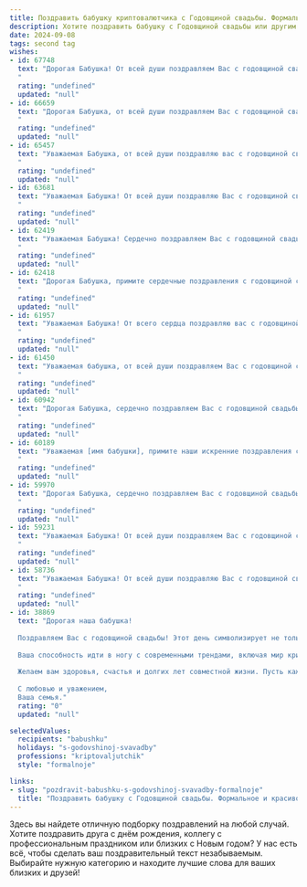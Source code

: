```yaml
---
title: Поздравить бабушку криптовалютчика с Годовщиной свадьбы. Формальное и красивое
description: Хотите поздравить бабушку с Годовщиной свадьбы или другим праздником? Наш ИИ создаст незабываемое поздравление, а вы обязательно выделитесь среди других.  
date: 2024-09-08
tags: second tag
wishes:
- id: 67748
  text: "Дорогая Бабушка! От всей души поздравляем Вас с годовщиной свадьбы! Желаем Вам крепкого здоровья, огромного счастья, семейного благополучия и долгих лет жизни, наполненных любовью и радостью! Пусть каждый день будет светлым, а семейный очаг - тёплым и уютным!
  "
  rating: "undefined"
  updated: "null"
- id: 66659
  text: "Дорогая Бабушка, от всей души поздравляем Вас с годовщиной свадьбы! Желаем Вам крепкой любви, неиссякаемого счастья и благополучия. Пусть каждый день Вашей жизни будет наполнен радостью, теплом и заботой друг о друге.
  "
  rating: "undefined"
  updated: "null"
- id: 65457
  text: "Уважаемая Бабушка, от всей души поздравляю вас с годовщиной свадьбы! Желаю вам крепкого здоровья, семейного счастья и благополучия. Пусть ваш профессиональный успех в сфере криптовалют приносит вам финансовую стабильность и новые горизонты.
  "
  rating: "undefined"
  updated: "null"
- id: 63681
  text: "Уважаемая Бабушка! От всей души поздравляю Вас с годовщиной свадьбы! Желаю Вам крепкого здоровья, долголетия, семейного счастья и благополучия. Пусть Ваш дом всегда будет наполнен любовью, радостью и  теплотой. Пусть каждый день приносит новые приятные моменты и чудесные воспоминания.
  "
  rating: "undefined"
  updated: "null"
- id: 62419
  text: "Уважаемая Бабушка! Сердечно поздравляем Вас с годовщиной свадьбы!  Пусть ваша любовь, подобно криптовалюте, с каждым годом крепнет и приносит плоды, достойные Вашей мудрости и упорства. Желаем Вам крепкого здоровья, благополучия и еще многих счастливых лет вместе!
  "
  rating: "undefined"
  updated: "null"
- id: 62418
  text: "Дорогая Бабушка, примите сердечные поздравления с годовщиной свадьбы! Желаю вам крепкого здоровья, семейного счастья и благополучия! Пусть ваша любовь и взаимопонимание продолжают крепнуть с каждым годом, а профессия криптовалютчика приносит вам стабильный доход и финансовое благополучие.
  "
  rating: "undefined"
  updated: "null"
- id: 61957
  text: "Уважаемая Бабушка! От всего сердца поздравляю вас с годовщиной свадьбы! Желаю вам крепкого здоровья, семейного благополучия и долгих лет жизни, наполненных радостью и любовью. Пусть ваша профессиональная деятельность криптовалютчика приносит вам стабильность и успех!
  "
  rating: "undefined"
  updated: "null"
- id: 61450
  text: "Уважаемая бабушка, от всей души поздравляем Вас с годовщиной свадьбы! Пусть ваш семейный очаг всегда будет согрет любовью, взаимопониманием и счастьем. Желаем Вам крепкого здоровья, благополучия и долгих лет совместной жизни, наполненных радостью и миром.
  "
  rating: "undefined"
  updated: "null"
- id: 60942
  text: "Дорогая Бабушка, сердечно поздравляем Вас с годовщиной свадьбы! Желаем Вам крепкого здоровья, семейного благополучия и долгих лет, наполненных любовью, счастьем и взаимопониманием! Пусть Ваш семейный очаг всегда будет теплым и уютным, а Ваша жизнь — яркой и радостной!
  "
  rating: "undefined"
  updated: "null"
- id: 60189
  text: "Уважаемая [имя бабушки], примите наши искренние поздравления с годовщиной свадьбы! Желаем Вам и Вашему супругу долгих лет совместной жизни, наполненных любовью, счастьем и благополучием.  Пусть Ваша семейная жизнь будет процветающей, а годы, проведенные вместе, будут  наполнены теплом и радостью!
  "
  rating: "undefined"
  updated: "null"
- id: 59970
  text: "Дорогая Бабушка, сердечно поздравляем Вас с годовщиной свадьбы! Пусть эта знаменательная дата напоминает о Вашей крепкой любви, верности и долгой совместной жизни. Желаем Вам крепкого здоровья, семейного благополучия и еще долгих счастливых лет вместе.
  "
  rating: "undefined"
  updated: "null"
- id: 59231
  text: "Уважаемая Бабушка! От всей души поздравляем Вас с годовщиной свадьбы! Желаем, чтобы Ваша жизнь была по-прежнему наполнена любовью, счастьем и благополучием. Пусть ваша крепкая семейная традиция, основанная на взаимном уважении и понимании, будет примером для многих поколений. Пусть Ваш жизненный путь, как и Ваша профессия криптовалютчика, будет стабильным и прибыльным. Здоровья Вам и долгих счастливых лет!
  "
  rating: "undefined"
  updated: "null"
- id: 58736
  text: "Уважаемая Бабушка! От всей души поздравляю Вас с годовщиной свадьбы! Пусть ваше сердце наполняется радостью и любовью, как в день вашей свадьбы. Желаю Вам крепкого здоровья, благополучия и долгих лет счастливой семейной жизни!
  "
  rating: "undefined"
  updated: "null"
- id: 38869
  text: "Дорогая наша бабушка!
  
  Поздравляем Вас с годовщиной свадьбы! Этот день символизирует не только любовь и верность, но и те прекрасные моменты, которые вы провели вместе. Ваш жизненный путь – это пример для всех нас, наполненный взаимопониманием, уважением и заботой.
  
  Ваша способность идти в ногу с современными трендами, включая мир криптовалют, вдохновляет нас и демонстрирует, что никогда не поздно учиться чему-то новому. Мы гордимся Вашими достижениями и тем, как Вы с легкостью осваиваете новые горизонты.
  
  Желаем вам здоровья, счастья и долгих лет совместной жизни. Пусть каждый новый день приносит только радость и улыбки!
  
  С любовью и уважением,
  Ваша семья."
  rating: "0"
  updated: "null"

selectedValues:
  recipients: "babushku"
  holidays: "s-godovshinoj-svavadby"
  professions: "kriptovaljutchik"
  style: "formalnoje"

links:
- slug: "pozdravit-babushku-s-godovshinoj-svavadby-formalnoje"
  title: "Поздравить бабушку с Годовщиной свадьбы. Формальное и красивое"
---
```


Здесь вы найдете отличную подборку поздравлений на любой случай. 
Хотите поздравить друга с днём рождения, коллегу с профессиональным праздником или близких с Новым годом? У нас есть всё, чтобы сделать ваш поздравительный текст незабываемым. Выбирайте нужную категорию и находите лучшие слова для ваших близких и друзей!
